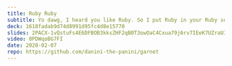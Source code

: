 ```yaml
---
title: Ruby Ruby
subtitle: Yo dawg, I heard you like Ruby. So I put Ruby in your Ruby so you can Ruby while you Ruby.
deck: 1618fadab9d74d8991d95fc4d8e15770
slides: 2PACX-1vQstuFs4E6DFBOB3kksZHF2qB0T3owOaC4Cxua79j6rv7IEeK7UZraUIKuBpbk_8oiunzItqcov3FvT
video: 0PDWqoBG7FI
date: 2020-02-07
repo: https://github.com/danini-the-panini/garnet
---
```

